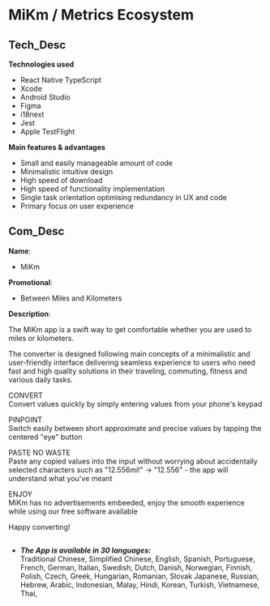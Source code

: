 # __MiKm__ / __Metrics Ecosystem__ <br>

## Tech_Desc ##

__Technologies used__ <br>
- React Native TypeScript
- Xcode
- Android Studio
- Figma
- i18next
- Jest
- Apple TestFlight

__Main features & advantages__
- Small and easily manageable amount of code
- Minimalistic intuitive design
- High speed of download
- High speed of functionality implementation
- Single task orientation optimising redundancy in UX and code
- Primary focus on user experience

## Com_Desc ##

__Name__: 
- MiKm

__Promotional__:
- Between Miles and Kilometers

__Description__: <br>

The MiKm app is a swift way to get comfortable whether you are used to miles or kilometers. <br>

The converter is designed following main concepts of a minimalistic and user-friendly interface delivering seamless experience to users who need fast and high quality solutions in their traveling, commuting, fitness and various daily tasks. <br>

CONVERT <br>Convert values quickly by simply entering values from your phone's keypad <br> 

PINPOINT <br>Switch easily between short approximate and precise values by tapping the centered "eye" button <br> 

PASTE NO WASTE <br>Paste any copied values into the input without worrying about accidentally selected characters such as "12.556mi!" -> "12.556" - the app will understand what you've meant<br>

ENJOY <br> MiKm has no advertisements embeeded, enjoy the smooth experience while using our free software available


Happy converting!

##

*   ___The App is available in 30 languages:___ <br>
    Traditional Chinese,
    Simplified Chinese,
    English,
    Spanish,
    Portuguese,
    French,
    German,
    Italian,
    Swedish,
    Dutch,
    Danish,
    Norwegian,
    Finnish,
    Polish,
    Czech,
    Greek,
    Hungarian,
    Romanian,
    Slovak
    Japanese,
    Russian,
    Hebrew,
    Arabic,
    Indonesian,
    Malay,
    Hindi,
    Korean,
    Turkish,
    Vietnamese,
    Thai,